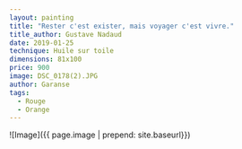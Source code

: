 ```yaml
---
layout: painting
title: "Rester c'est exister, mais voyager c'est vivre."                 
title_author: Gustave Nadaud   
date: 2019-01-25
technique: Huile sur toile
dimensions: 81x100
price: 900
image: DSC_0178(2).JPG 
author: Garanse
tags:
  - Rouge
  - Orange  
---
```

![Image]({{ page.image | prepend: site.baseurl}})